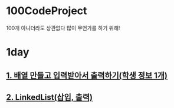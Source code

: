 # 100CodeProject
100개 아니더라도 상관없다 많이 무언가를 하기 위해!
# 1day
## [1. 배열 만들고 입력받아서 출력하기(학생 정보 1개)](/c/1_ArrayPointerStruct.c)
## [2. LinkedList(삽입, 출력)](/c/2_linkedlist.c)
